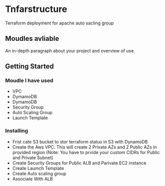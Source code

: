 # Tnfarstructure
Terraform deployment for apache auto sacling group

## Moudles avliable


An in-depth paragraph about your project and overview of use.

## Getting Started

### Moudle I have used

* VPC
* DymamoDB
* DymamoDB
* Security Group
* Auto Scaling Group
* Launch Template

### Installing

* Frist cate S3 bucket to stor terraform status in S3 with DynamoDB
* Create the Aws VPC. This will create 2 Private AZs and 2 Public AZs in provided region (Note: You have to prvide your custom CIDRs for Public and Private Subnet)
* Create Security Groups for Public ALB and Parivate EC2 instance 
* Create Laumch Template
* Create Auto scaling group
* Associate With ALB

